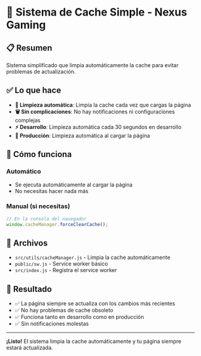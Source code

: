 # 🧹 Sistema de Cache Simple - Nexus Gaming

## 📋 Resumen

Sistema simplificado que limpia automáticamente la cache para evitar problemas de actualización.

## ✅ Lo que hace

- **🔄 Limpieza automática**: Limpia la cache cada vez que cargas la página
- **🗑️ Sin complicaciones**: No hay notificaciones ni configuraciones complejas
- **⚡ Desarrollo**: Limpieza automática cada 30 segundos en desarrollo
- **🚀 Producción**: Limpieza automática al cargar la página

## 🚀 Cómo funciona

### **Automático**
- Se ejecuta automáticamente al cargar la página
- No necesitas hacer nada más

### **Manual (si necesitas)**
```javascript
// En la consola del navegador
window.cacheManager.forceClearCache();
```

## 📁 Archivos

- `src/utils/cacheManager.js` - Limpia la cache automáticamente
- `public/sw.js` - Service worker básico
- `src/index.js` - Registra el service worker

## 🎯 Resultado

- ✅ La página siempre se actualiza con los cambios más recientes
- ✅ No hay problemas de cache obsoleto
- ✅ Funciona tanto en desarrollo como en producción
- ✅ Sin notificaciones molestas

---

**¡Listo!** El sistema limpia la cache automáticamente y tu página siempre estará actualizada. 